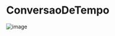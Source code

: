 # ConversaoDeTempo
![image](https://user-images.githubusercontent.com/67695977/185960784-999d1d5c-6892-45d6-883b-17fcd319c471.png)
